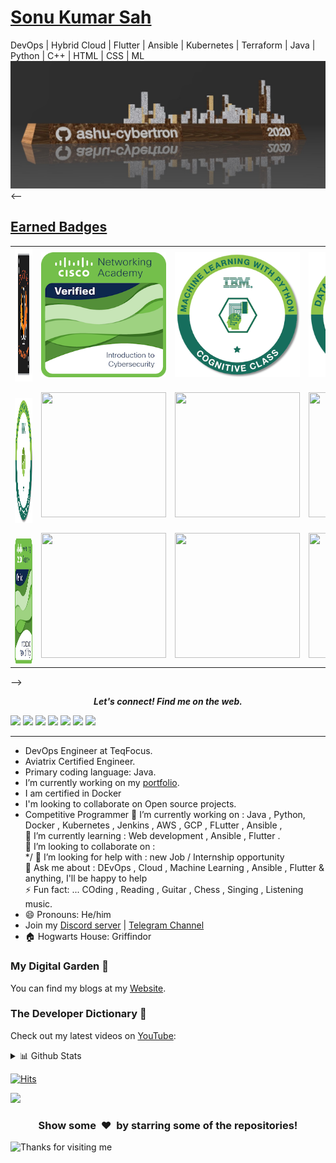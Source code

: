# [Sonu Kumar Sah](https://ashu-cybertron.github.io)
 DevOps | Hybrid Cloud | Flutter | Ansible | Kubernetes | Terraform | Java | Python | C++ | HTML | CSS | ML 
 <img src="https://github.com/ashu-cybertron/ashu-cybertron/blob/main/github-skyline.jpg"/>
 <--
 ## [Earned Badges](https://www.qwiklabs.com/public_profiles/a9509ee2-4bc1-4a29-802d-cb18e02a2d36)
 <table>
 <tr>
     <td>
       <img height="215" width="250" src="https://github.com/ashu-cybertron/ashu-cybertron/blob/main/aviatrix-certified-engineer-multi-cloud-network-associate%20(3).png"/>
    </td>
    <td>
        <img height="200" width="200" src="https://github.com/ashu-cybertron/ashu-cybertron/blob/main/introduction-to-cybersecurity.png"/>
    </td>
    <td>
      <img height="200" width="200" src="https://github.com/ashu-cybertron/ashu-cybertron/blob/main/machine-learning-with-python-level-1.png"/>
    </td>
    <td>
      <img height="200" width="200" src="https://github.com/ashu-cybertron/ashu-cybertron/blob/main/data-science-foundations-level-1.png"/>
    </td>
 </tr>
 <tr>
    <td>&emsp;&emsp;
      <img height="200" width="200" src="https://github.com/ashu-cybertron/ashu-cybertron/blob/main/python-for-data-science.png"/>
    </td>
    <td>
      <img height="200" width="200" src="https://cdn.qwiklabs.com/t0mAYb9dBpyuPWwHBFQSo2aYPkq3SwYA3%2FaR51UWM94%3D"/>
    </td>
  <td>
      <img height="200" width="200" src="https://cdn.qwiklabs.com/PU2aesDs1f6vq2e%2FgSWvkIn%2Bq8i3yQYu3CTj3S9pjKI%3D"/>
    </td>
    <td>
      <img height="200" width="200"" src="https://cdn.qwiklabs.com/81BP4Qgr%2Br7CQ%2BsKsLCyFO2SRnbWSpE40gBfjP%2BelYk%3D"/>
    </td>
 </tr>
 <tr>
    <td>&emsp;&emsp;
      <img height="200" width="200"" src="https://github.com/ashu-cybertron/ashu-cybertron/blob/main/introduction-to-iot.png"/>
    </td>
    <td>
      <img height="200" width="200" src="https://cdn.qwiklabs.com/Ry5LS6MVOIz7HfXIfPPajYsPjV7hlCEIXAwcccFGh%2F8%3D"/>
    </td>
    <td>
      <img height="200" width="200" src="https://cdn.qwiklabs.com/oJ68YJxOAkrezBSWMLSdZpIYgr5Cu5mztWuM1n5in%2Fs%3D"/>
    </td>
    <td>
      <img height="200" width="200" src="https://cdn.qwiklabs.com/xZavqH5WyvMvnACHEpB9r%2FV9qg7J4LHuCY4ckYBQBLQ%3D"/>
    </td>
 
 </tr>
</table>
-->

<p align="center">
  <b><i>Let's connect! Find me on the web.</i></b>

[<img height="30" src="https://img.shields.io/badge/twitter-%231DA1F2.svg?&style=for-the-badge&logo=twitter&logoColor=white" />][twitter]
[<img height="30" src = "https://img.shields.io/badge/Youtube-%23E4405F.svg?&style=for-the-badge&logo=Youtube&logoColor=white">][Youtube] 
[<img height="30" src="https://img.shields.io/badge/Hashnode-%230077B5.svg?&style=for-the-badge&logo=Hashnode&logoColor=white" />][Hashnode]
[<img height="30" src = "https://img.shields.io/badge/gmail-c14438?&style=for-the-badge&logo=gmail&logoColor=white">][gmail] 
[<img height="30" src="https://img.shields.io/badge/linkedin-blue.svg?&style=for-the-badge&logo=linkedin&logoColor=white" />][LinkedIn]
[<img height="30" src="https://img.shields.io/badge/-Medium-000000.svg?&style=for-the-badge&logo=Medium&logoColor=white" />][Medium]
[<img height="30" src = "https://img.shields.io/badge/Facebook-036be4.svg?&style=for-the-badge&logo=facebook&logoColor=white">][Facebook]
<br />
<hr />


* DevOps Engineer at TeqFocus.
* Aviatrix Certified Engineer.
* Primary coding language: Java.
* I’m currently working on my [portfolio](https://Sonuk.vision).
* I am certified in Docker
* I'm looking to collaborate on Open source projects.
* Competitive Programmer 
🔭 I’m currently working on : Java , Python, Docker , Kubernetes , Jenkins , AWS , GCP , FLutter , Ansible ,  <br>
🌱 I’m currently learning :  Web development , Ansible , Flutter .<br>
👯 I’m looking to collaborate on : <br>*/
🤔 I’m looking for help with : new Job / Internship opportunity<br>
💬 Ask me about : DEvOps , Cloud , Machine Learning ,  Ansible  , Flutter & anything, I'll be happy to help<br>
⚡ Fun fact: ... COding , Reading , Guitar , Chess , Singing , Listening music.<br>
* 😄 Pronouns: He/him
* Join my [Discord server](https://discord.gg/KAcCCUXqTY) | [Telegram Channel](https://t.me/techsfortalk)
* 🏠 Hogwarts House: Griffindor



### My Digital Garden 🌱
You can find my blogs at my [Website](https://techsfortalk.me).


### The Developer Dictionary 🌱
Check out my latest videos on [YouTube](https://www.youtube.com/channel/UCkhTgPXFcuUbbMzEjhQSFXg):


 <details>
<summary>📊 Github Stats</summary>

<p align="center"> <img src="https://github-readme-stats.vercel.app/api?username=ashu-cybertron&show_icons=true&theme=gotham" alt="Sonu Kumar Sah | Stats" />

</details>


[![Hits](https://hits.seeyoufarm.com/api/count/incr/badge.svg?url=https%3A%2F%2Fgithub.com%2Fashu-cybertron%2Fashu-cybertron&count_bg=%2379C83D&title_bg=%23555555&icon=github.svg&icon_color=%23E7E7E7&title=visit&edge_flat=false)](https://hits.seeyoufarm.com)

<a href="https://hits.seeyoufarm.com"><img src="https://hits.seeyoufarm.com/api/count/incr/badge.svg?url=https%3A%2F%2Fgithub.com%2Fashu-cybertron%2Fashu-cybertron&count_bg=%2379C83D&title_bg=%23555555&icon=github.svg&icon_color=%23E7E7E7&title=visit&edge_flat=false"/></a>
 
 
 

 
<h3 align="center">Show some &nbsp;❤️&nbsp; by starring some of the repositories!</h3>
<img height="120" alt="Thanks for visiting me" width="100%" src="https://raw.githubusercontent.com/BrunnerLivio/brunnerlivio/master/images/marquee.svg" />

[twitter]: https://twitter.com/Sonuanand01
[youtube]: https://www.youtube.com/channel/UCkhTgPXFcuUbbMzEjhQSFXg
[Hashnode]: https://hashnode.com/@Sonuk
[gmail]: https://gmail.com
[linkedin]: https://www.linkedin.com/in/Sonu_k1/
[Medium]: https://Sonu-k.medium.com/
[Facebook]: https://www.facebook.com/profile.php?id=100038782760709
